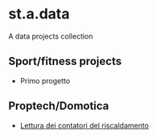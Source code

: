 # st.a.data
 A data projects collection

## Sport/fitness projects
* Primo progetto

## Proptech/Domotica
* [Lettura dei contatori del riscaldamento](Lettura_contatori_riscaldamento.md)